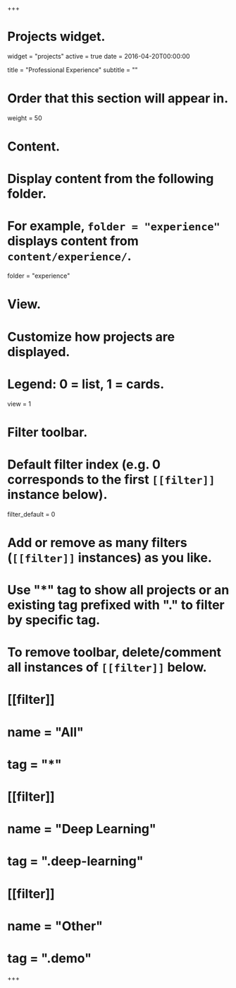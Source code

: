 +++
# Projects widget.
widget = "projects"
active = true
date = 2016-04-20T00:00:00

title = "Professional Experience"
subtitle = ""

# Order that this section will appear in.
weight = 50

# Content.
# Display content from the following folder.
# For example, `folder = "experience"` displays content from `content/experience/`.
folder = "experience"

# View.
# Customize how projects are displayed.
# Legend: 0 = list, 1 = cards.
view = 1

# Filter toolbar.

# Default filter index (e.g. 0 corresponds to the first `[[filter]]` instance below).
filter_default = 0

# Add or remove as many filters (`[[filter]]` instances) as you like.
# Use "*" tag to show all projects or an existing tag prefixed with "." to filter by specific tag.
# To remove toolbar, delete/comment all instances of `[[filter]]` below.
# [[filter]]
#   name = "All"
#   tag = "*"
#  
# [[filter]]
#   name = "Deep Learning"
#   tag = ".deep-learning"
#
# [[filter]]
#   name = "Other"
#   tag = ".demo"

+++